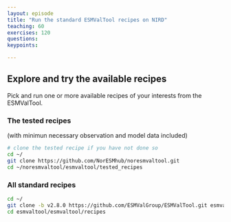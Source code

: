 ```yaml
---
layout: episode
title: "Run the standard ESMValTool recipes on NIRD"
teaching: 60
exercises: 120
questions:
keypoints:

---
```


## Explore and try the available recipes

Pick and run one or more available recipes of your interests from the ESMValTool.

### The tested recipes
(with minimun necessary observation and model data included)

```bash
# clone the tested recipe if you have not done so
cd ~/
git clone https://github.com/NorESMhub/noresmvaltool.git 
cd ~/noresmvaltool/esmvaltool/tested_recipes
```

### All standard recipes

```bash
cd ~/
git clone -b v2.8.0 https://github.com/ESMValGroup/ESMValTool.git esmvaltool
cd esmvaltool/esmvaltool/recipes
```



